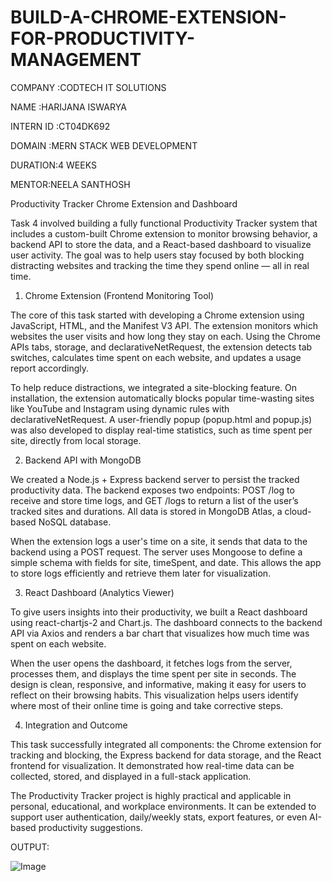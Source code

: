 # BUILD-A-CHROME-EXTENSION-FOR-PRODUCTIVITY-MANAGEMENT

COMPANY :CODTECH IT SOLUTIONS

NAME :HARIJANA ISWARYA

INTERN ID :CT04DK692

DOMAIN :MERN STACK WEB DEVELOPMENT

DURATION:4 WEEKS

MENTOR:NEELA SANTHOSH

Productivity Tracker Chrome Extension and Dashboard

Task 4 involved building a fully functional Productivity Tracker system that includes a custom-built Chrome extension to monitor browsing behavior, a backend API to store the data, and a React-based dashboard to visualize user activity. The goal was to help users stay focused by both blocking distracting websites and tracking the time they spend online — all in real time.

1. Chrome Extension (Frontend Monitoring Tool)

The core of this task started with developing a Chrome extension using JavaScript, HTML, and the Manifest V3 API. The extension monitors which websites the user visits and how long they stay on each. Using the Chrome APIs tabs, storage, and declarativeNetRequest, the extension detects tab switches, calculates time spent on each website, and updates a usage report accordingly.

To help reduce distractions, we integrated a site-blocking feature. On installation, the extension automatically blocks popular time-wasting sites like YouTube and Instagram using dynamic rules with declarativeNetRequest. A user-friendly popup (popup.html and popup.js) was also developed to display real-time statistics, such as time spent per site, directly from local storage.

2. Backend API with MongoDB

We created a Node.js + Express backend server to persist the tracked productivity data. The backend exposes two endpoints: POST /log to receive and store time logs, and GET /logs to return a list of the user’s tracked sites and durations. All data is stored in MongoDB Atlas, a cloud-based NoSQL database.

When the extension logs a user's time on a site, it sends that data to the backend using a POST request. The server uses Mongoose to define a simple schema with fields for site, timeSpent, and date. This allows the app to store logs efficiently and retrieve them later for visualization.

3. React Dashboard (Analytics Viewer)

To give users insights into their productivity, we built a React dashboard using react-chartjs-2 and Chart.js. The dashboard connects to the backend API via Axios and renders a bar chart that visualizes how much time was spent on each website.

When the user opens the dashboard, it fetches logs from the server, processes them, and displays the time spent per site in seconds. The design is clean, responsive, and informative, making it easy for users to reflect on their browsing habits. This visualization helps users identify where most of their online time is going and take corrective steps.

4. Integration and Outcome

This task successfully integrated all components: the Chrome extension for tracking and blocking, the Express backend for data storage, and the React frontend for visualization. It demonstrated how real-time data can be collected, stored, and displayed in a full-stack application.

The Productivity Tracker project is highly practical and applicable in personal, educational, and workplace environments. It can be extended to support user authentication, daily/weekly stats, export features, or even AI-based productivity suggestions.

OUTPUT:

![Image](https://github.com/user-attachments/assets/8957c408-6104-4f25-ad2a-9cc0b5e25d47)
